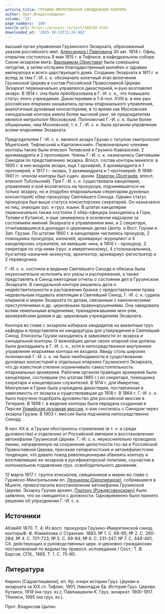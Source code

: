 ```yaml
---
article_title: ГРУЗИНО-ИМЕРЕТИНСКАЯ СИНОДАЛЬНАЯ КОНТОРА
author: Прот.ВладиславЦыпин
volume: '13'
page_numbers: '188'
source_url: https://pravenc.ru/text/168195.html
downloaded_at: '2025-10-13T11:24:46Z'
---
```


высший орган управления Грузинского Экзархата, образованный указом российского имп. [Александра I Павловича](<https://pravenc.ru/text/АЛЕКСАНДР I ПАВЛОВИЧ.html>) 30 авг. 1814 г. Офиц. открытие состоялось 8 мая 1815 г. в Тифлисе: в кафедральном соборе Сиони экзархом митр. [Варлаамом (Эристави)](<https://pravenc.ru/text/Варлаамом (Эристави).html>) была совершена литургия, а затем отслужен благодарственный молебен о здравии императора и всего царствующего дома. Создание Экзархата в 1811 г. и вслед за тем Г.-И. с. к. обозначало конечный этап включения Грузинской Церкви в состав Российской Православной Церкви. Экзархат первоначально управлялся дикастерией, к-рую возглавлял экзарх. В 1814 г. она была преобразована в Г.-И. с. к., что повышало статус этого учреждения. Дикастериями в 1-й пол. XVIII в. в нек-рых российских епархиях назывались органы епархиального управления, аналогичные духовным консисториям, в то время как Московская синодальная контора имела более высокий ранг, ее председателем являлся митрополит Московский. Полномочия Г.-И. с. к. были более обширными, чем Московской, т. к. Г.-И. с. к. была органом управления всеми епархиями Экзархата.

Председателем Г.-И. с. к. являлся экзарх Грузии с титулом «митрополит Мцхетский, Тифлисский и Карталинский». Первоначально членами конторы также были епископ Телавский и Грузино-Кавказский, 2 архимандрита и 2 протоиерея. Члены Г.-И. с. к. назначались Святейшим Синодом по представлению экзарха. Впосл. состав конторы менялся: в 1900 г. в нее входили экзарх, еще 1 архиерей, 3 архимандрита и 1 протоиерей, к 1917 г.- экзарх, 3 архимандрита и 1 протоиерей. В 1898-1901 гг. членом конторы был сщмч. архим. [Ермоген (Долганёв](<https://pravenc.ru/text/Ермоген (Долганёв.html>); впосл. епископ Тобольский). При Г.-И. с. к. существовала канцелярия, управление к-рой возлагалось на прокурора, подчинявшегося не только экзарху, но и (подобно епархиальным секретарям духовных консисторий) обер-прокурору Святейшего Синода. Однако статус прокурора был выше статуса консисторских секретарей. Он назначался из лиц, знающих рус. и груз. языки. В штатах канцелярии первоначально также состояли 3 обер-офицера (находились в Гори, Телави и Кутаиси), к-рые занимались в основном надзором за состоянием имений Экзархата и управлением ими, и 2 секретаря, отчитывавшиеся в докладах о церковных делах Центр. и Вост. Грузии и Зап. Грузии. По штатам 1860 г. в канцелярии числились прокурор, 2 помощника прокурора, казначей, архивариус-журналист и 4 канцелярских служителя, не имевшие чина; в 1900 г.- прокурор, 2 секретаря по отд-ниям (груз. и имеретинскому), 4 столоначальника, бухгалтер-казначей-экзекутор, архитектор, архивариус-регистратор и 2 переводчика.

Г.-И. с. к. состояла в ведении Святейшего Синода и обязана была неукоснительно исполнять его указы и распоряжения, а также представлять в Синод ежегодные отчеты о состоянии дел в Грузинском Экзархате. В синодальной конторе решались дела о недействительности и расторжении браков с предоставлением права недовольным подавать апелляции в Святейший Синод. Г.-И. с. к. судила клириков и мирян Экзархата по делам, связанным с каноническими преступлениями и др. церковными правонарушениями. Она заведовала всеми земельными владениями, принадлежавшими мон-рям, архиерейским домам и др. церковным учреждениям Экзархата.

Контора во главе с экзархом избирала кандидатов на вакантные груз. кафедры и представляла их кандидатуры для утверждения в Святейший Синод. Епископы Грузии находились в зависимости от экзарха и синодальной конторы. О важнейших делах своих епархий они должны были докладывать в Г.-И. с. к., хотя в непосредственное внутреннее управление епархиями контора не входила. Ввиду столь широких полномочий Г.-И. с. к. не было необходимости в существовании духовных консисторий в отдельных епархиях Грузинского Экзархата, что до известной степени ограничивало самостоятельность епархиальных архиереев. Рабочим органом правящих архиереев были канцелярии, состоявшие (по штатам 1885 г.) из секретаря, помощника секретаря и канцелярских служителей. В 1814 г. для Имеретии, Мингрелии и Гурии была учреждена дикастерия, поставленная в зависимость от экзарха и существовавшая до 1818 г. В 1864 г. Г.-И. с. к. было поручено подобрать духовенство для российской миссии в Тегеране. В 1898 г. в ведение конторы была передана созданная в Персии [Урмийская духовная миссия](<https://pravenc.ru/text/Урмийская духовная миссия.html>), к-рая сносилась с Синодом через экзарха Грузии. В 1903 г. миссия была подчинена непосредственно Синоду.

В нач. ХХ в. в Грузии обострилось стремление (в т. ч. и среди духовенства) к отделению от Российской империи и восстановлению автокефалии Грузинской Церкви. Г.-И. с. к. неукоснительно проводила линию, направленную на сохранение целостности гос-ва и Российской Православной Церкви, пресекая сепаратистские и автокефалистские тенденции, что давало повод революционерам обвинять контору и возглавлявших ее экзархов в русификаторской политике, соучастии в колониальном подавлении груз. освободительного движения.

12 марта 1917 г. группа епископов, священников и мирян во главе с Гурийско-Мингрельским еп. [Леонидом (Окропиридзе)](<https://pravenc.ru/text/Леонидом (Окропиридзе).html>), собравшаяся в Мцхете, провозгласила восстановление автокефалии Грузинской Церкви. Экзарху Грузии архиеп. [Платону (Рождественскому)](<https://pravenc.ru/text/Платону (Рождественскому).html>) было заявлено, что он смещается с должности. Одновременно было принято решение об упразднении Г.-И. с. к.

## Источники

АКавАК 1870. Т. 4; Из восп. прокурора Грузино-Имеретинской синод. конторыФ. Ф. Измайлова // Странник. 1883. № 1. С. 68-85; № 2. С. 260-284; № 4. С. 701-723; № 5. С. 69-84; № 6. С. 231-247; № 7. С. 448-461; Сб. действующих и руководственных церк. и церковно-гражданских постановлений по ведомству правосл. исповедания / Сост.: Т. В. Барсов. СПб., 1885. Т. 1. С. 70-80.

## Литература

Кирион (Садзаглишвили), еп. Кр. очерк истории Груз. Церкви и экзархата за XIX ст. Тифлис, 1901; Николадзе Ев. История Груз. Церкви. Кутаиси, 1918 (на груз. яз.); Павлиашвили К. Груз. экзархат: 1900-1917. Тбилиси, 1995 (на груз. яз.).

Прот.  Владислав   Цыпин
